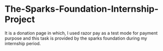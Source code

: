 # The-Sparks-Foundation-Internship-Project
It is a donation page in which, I used razor pay as a test mode for payment purpose and this task is provided by the sparks foundation during my internship period.
